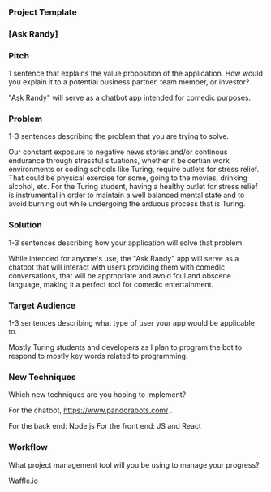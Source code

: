 ### Project Template

### [Ask Randy]

### Pitch

1 sentence that explains the value proposition of the application. How would you explain it to a potential business partner, team member, or investor?

"Ask Randy" will serve as a chatbot app intended for comedic purposes. 

### Problem

1-3 sentences describing the problem that you are trying to solve.

Our constant exposure to negative news stories and/or continous endurance through stressful situations, whether it be certian work environments or coding schools like Turing, require outlets for stress relief. That could be physical exercise for some, going to the movies, drinking alcohol, etc. For the Turing student, having a healthy outlet for stress relief is instrumental in order to maintain a well balanced mental state and to avoid burning out while undergoing the arduous process that is Turing. 

### Solution

1-3 sentences describing how your application will solve that problem.

While intended for anyone's use, the "Ask Randy" app will serve as a chatbot that will interact with users providing them with comedic conversations, that will be appropriate and avoid foul and obscene language, making it a perfect tool for comedic entertainment.

### Target Audience

1-3 sentences describing what type of user your app would be applicable to.

Mostly Turing students and developers as I plan to program the bot to respond to mostly key words related to programming.

### New Techniques

Which new techniques are you hoping to implement?

For the chatbot, https://www.pandorabots.com/ . 

For the back end: Node.js
For the front end: JS and React

### Workflow

What project management tool will you be using to manage your progress?

Waffle.io 
